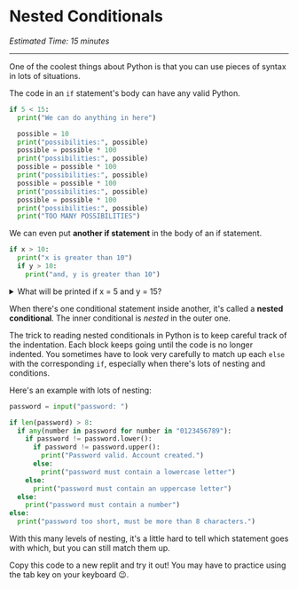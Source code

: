 # Nested Conditionals

_Estimated Time: 15 minutes_

---

One of the coolest things about Python is that you can use pieces of syntax in lots of situations.

The code in an `if` statement's body can have any valid Python.

```python
if 5 < 15:
  print("We can do anything in here")

  possible = 10
  print("possibilities:", possible)
  possible = possible * 100
  print("possibilities:", possible)
  possible = possible * 100
  print("possibilities:", possible)
  possible = possible * 100
  print("possibilities:", possible)
  possible = possible * 100
  print("possibilities:", possible)
  print("TOO MANY POSSIBILITIES")
```

We can even put **another if statement** in the body of an if statement.

```python
if x > 10:
  print("x is greater than 10")
  if y > 10:
    print("and, y is greater than 10")
```

<details><summary>What will be printed if x = 5 and y = 15?</summary>

Nothing!

If x = 5 and y = 15, `x` is less than 10. That means the whole body below that
if statement won't run -- including the second if statement.

</details>

When there's one conditional statement inside another, it's called a **nested
conditional**. The inner conditional is _nested_ in the outer one.

The trick to reading nested conditionals in Python is to keep careful track of
the indentation. Each block keeps going until the code is no longer indented.
You sometimes have to look very carefully to match up each `else` with the
corresponding `if`, especially when there's lots of nesting and conditions.

Here's an example with lots of nesting:

```python
password = input("password: ")

if len(password) > 8:
  if any(number in password for number in "0123456789"):
    if password != password.lower():
      if password != password.upper():
        print("Password valid. Account created.") 
      else:
        print("password must contain a lowercase letter")
    else:
      print("password must contain an uppercase letter")
  else:
    print("password must contain a number")
else:
  print("password too short, must be more than 8 characters.")
```

With this many levels of nesting, it's a little hard to tell which statement
goes with which, but you can still match them up.

Copy this code to a new replit and try it out! You may have to practice using
the tab key on your keyboard 😉.
